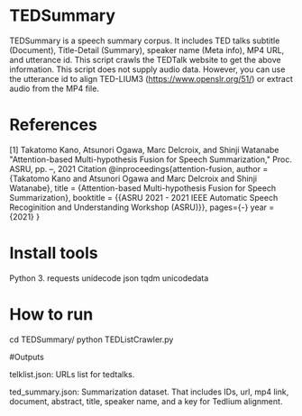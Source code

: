 # TEDSummary
TEDSummary is a speech summary corpus. It includes TED talks subtitle (Document), Title-Detail (Summary), speaker name (Meta info), MP4 URL, and utterance id. This script crawls the TEDTalk website to get the above information.  This script does not supply audio data. However, you can use the utterance id to align TED-LIUM3 (https://www.openslr.org/51/) or extract audio from the MP4 file.
# References
[1] Takatomo Kano, Atsunori Ogawa, Marc Delcroix, and Shinji Watanabe "Attention-based Multi-hypothesis Fusion for Speech Summarization," Proc. ASRU, pp. –, 2021
  Citation
  @inproceedings{attention-fusion,
  author = {Takatomo Kano and Atsunori Ogawa and Marc Delcroix and Shinji Watanabe},
  title = {Attention-based Multi-hypothesis Fusion for Speech Summarization},
  booktitle = {{ASRU 2021 - 2021 IEEE Automatic Speech Recoginition and Understanding Workshop (ASRU)}},
  pages={-}
  year = {2021}
  }
# Install tools
Python 3.
requests
unidecode
json
tqdm
unicodedata
# How to run
cd TEDSummary/
python TEDListCrawler.py

#Outputs

  telklist.json: URLs list for tedtalks.

  ted_summary.json: Summarization dataset. That includes IDs, url, mp4 link, document, abstract, title, speaker name, and a key for Tedlium alignment.
